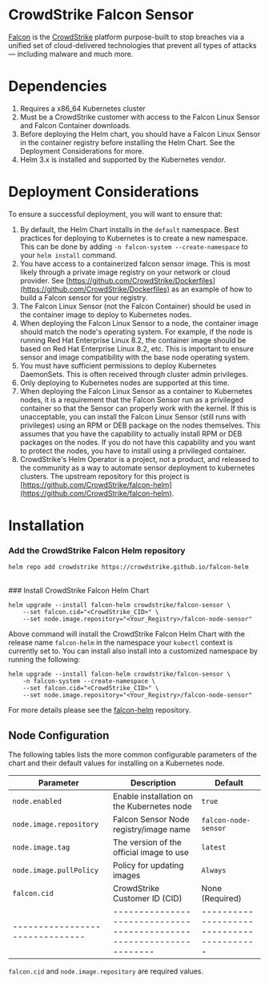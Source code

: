 # CrowdStrike Falcon Sensor

[Falcon](https://www.crowdstrike.com/) is the [CrowdStrike](https://www.crowdstrike.com/)
platform purpose-built to stop breaches via a unified set of cloud-delivered
technologies that prevent all types of attacks — including malware and much
more.

# Dependencies

1. Requires a x86_64 Kubernetes cluster
1. Must be a CrowdStrike customer with access to the Falcon Linux Sensor and Falcon Container downloads.
1. Before deploying the Helm chart, you should have a Falcon Linux Sensor in the container registry before installing the Helm Chart. See the Deployment Considerations for more.
1. Helm 3.x is installed and supported by the Kubernetes vendor.

# Deployment Considerations

To ensure a successful deployment, you will want to ensure that:
1. By default, the Helm Chart installs in the `default` namespace. Best practices for deploying to Kubernetes is to create a new namespace. This can be done by adding `-n falcon-system --create-namespace` to your `helm install` command.
1. You have access to a containerized falcon sensor image. This is most likely through a private image registry on your network or cloud provider. See [https://github.com/CrowdStrike/Dockerfiles](https://github.com/CrowdStrike/Dockerfiles) as an example of how to build a Falcon sensor for your registry.
1. The Falcon Linux Sensor (not the Falcon Container) should be used in the container image to deploy to Kubernetes nodes.
1. When deploying the Falcon Linux Sensor to a node, the container image should match the node's operating system. For example, if the node is running Red Hat Enterprise Linux 8.2, the container image should be based on Red Hat Enterprise Linux 8.2, etc. This is important to ensure sensor and image compatibility with the base node operating system.
1. You must have sufficient permissions to deploy Kubernetes DaemonSets. This is often received through cluster admin privileges.
1. Only deploying to Kubernetes nodes are supported at this time.
1. When deploying the Falcon Linux Sensor as a container to Kubernetes nodes, it is a requirement that the Falcon Sensor run as a privileged container so that the Sensor can properly work with the kernel. If this is unacceptable, you can install the Falcon Linux Sensor (still runs with privileges) using an RPM or DEB package on the nodes themselves. This assumes that you have the capability to actually install RPM or DEB packages on the nodes. If you do not have this capability and you want to protect the nodes, you have to install using a privileged container.
1. CrowdStrike's Helm Operator is a project, not a product, and released to the community as a way to automate sensor deployment to kubernetes clusters. The upstream repository for this project is [https://github.com/CrowdStrike/falcon-helm](https://github.com/CrowdStrike/falcon-helm).

# Installation

### Add the CrowdStrike Falcon Helm repository

```
helm repo add crowdstrike https://crowdstrike.github.io/falcon-helm
```

<br>
### Install CrowdStrike Falcon Helm Chart

```
helm upgrade --install falcon-helm crowdstrike/falcon-sensor \
    --set falcon.cid="<CrowdStrike_CID>" \
    --set node.image.repository="<Your_Registry>/falcon-node-sensor"
```

Above command will install the CrowdStrike Falcon Helm Chart with the release name `falcon-helm` in the namespace your `kubectl` context is currently set to.
You can install also install into a customized namespace by running the following:

```
helm upgrade --install falcon-helm crowdstrike/falcon-sensor \
    -n falcon-system --create-namespace \
    --set falcon.cid="<CrowdStrike_CID>" \
    --set node.image.repository="<Your_Registry>/falcon-node-sensor"
``` 

For more details please see the [falcon-helm](https://github.com/CrowdStrike/falcon-helm) repository.

## Node Configuration

The following tables lists the more common configurable parameters of the chart and their default values for installing on a Kubernetes node.

| Parameter                       | Description                                                          | Default                                   |
| ------------------------------- | -------------------------------------------------------------------- | ----------------------------------------- |
| `node.enabled`                  | Enable installation on the Kubernetes node                           | `true`                                    |
| `node.image.repository`         | Falcon Sensor Node registry/image name                               | `falcon-node-sensor`                      |
| `node.image.tag`                | The version of the official image to use                             | `latest`                                  |
| `node.image.pullPolicy`         | Policy for updating images                                           | `Always`                                  |
| `falcon.cid`                    | CrowdStrike Customer ID (CID)                                        | None       (Required)                     |
| ------------------------------- | -------------------------------------------------------------------- | ----------------------------------------- |

`falcon.cid` and `node.image.repository` are required values.

